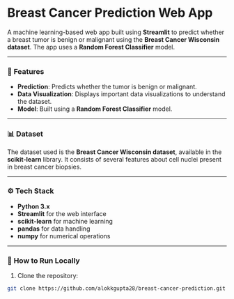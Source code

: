# Breast Cancer Prediction Web App

A machine learning-based web app built using **Streamlit** to predict whether a breast tumor is benign or malignant using the **Breast Cancer Wisconsin dataset**. The app uses a **Random Forest Classifier** model.

---

### 📝 **Features**
- **Prediction**: Predicts whether the tumor is benign or malignant.
- **Data Visualization**: Displays important data visualizations to understand the dataset.
- **Model**: Built using a **Random Forest Classifier** model.

---

### 📊 **Dataset**
The dataset used is the **Breast Cancer Wisconsin dataset**, available in the **scikit-learn** library. It consists of several features about cell nuclei present in breast cancer biopsies.

---

### ⚙️ **Tech Stack**
- **Python 3.x**
- **Streamlit** for the web interface
- **scikit-learn** for machine learning
- **pandas** for data handling
- **numpy** for numerical operations

---

### 🚀 **How to Run Locally**

1. Clone the repository:

```bash
git clone https://github.com/alokkgupta28/breast-cancer-prediction.git
